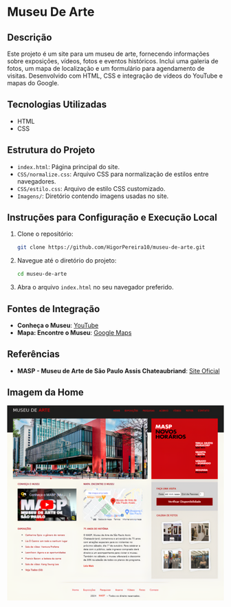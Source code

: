 # Museu De Arte

## Descrição
Este projeto é um site para um museu de arte, fornecendo informações sobre exposições, vídeos, fotos e eventos históricos. Inclui uma galeria de fotos, um mapa de localização e um formulário para agendamento de visitas. Desenvolvido com HTML, CSS e integração de vídeos do YouTube e mapas do Google.

## Tecnologias Utilizadas
- HTML
- CSS

## Estrutura do Projeto
- `index.html`: Página principal do site.
- `CSS/normalize.css`: Arquivo CSS para normalização de estilos entre navegadores.
- `CSS/estilo.css`: Arquivo de estilo CSS customizado.
- `Imagens/`: Diretório contendo imagens usadas no site.

## Instruções para Configuração e Execução Local
1. Clone o repositório:
    ```bash
    git clone https://github.com/HigorPereira10/museu-de-arte.git
    ```
2. Navegue até o diretório do projeto:
    ```bash
    cd museu-de-arte
    ```
3. Abra o arquivo `index.html` no seu navegador preferido.

## Fontes de Integração
- **Conheça o Museu**: [YouTube](https://www.youtube.com/embed/IkHA0Ih6N_k?si=EjWLQikj9PkZtaxB)
- **Mapa: Encontre o Museu**: [Google Maps](https://www.google.com/maps/embed?pb=!1m18!1m12!1m3!1d3657.195697374655!2d-46.658456824669926!3d-23.561413978799674!2m3!1f0!2f0!3f0!3m2!1i1024!2i768!4f13.1!3m3!1m2!1s0x94ce59ceb1eb771f%3A0xe904f6a669744da1!2sMuseu%20de%20Arte%20de%20S%C3%A3o%20Paulo%20Assis%20Chateaubriand!5e0!3m2!1spt-BR!2sbr!4v1721776222422!5m2!1spt-BR!2sbr)


## Referências
- **MASP - Museu de Arte de São Paulo Assis Chateaubriand**: [Site Oficial](https://masp.org.br/)


## Imagem da Home
![Home](Imagens/Home.png)

